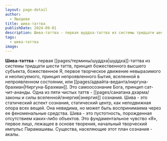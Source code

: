 ```yaml
---
layout: page-detail
author:
  - Яшодеви
title: шива-таттва
publishDate: 2024-09-01
description: Шива-таттва - первая шуддха-таттва из системы тридцати шести таттв, принцип божественного высшего субъекта, божественное Я, первое творческое движение невыразимого и неописуемого, принцип непроявленного Бытия, вселенной в непроявленном состоянии, или Ниргуна-Брахман. Это самоосознание Бога, принцип сат-чит-ананды.
tags:
  - шива-таттва
image:
---
```

**Шива-таттва** - первая [[pages/термины/шуддха|шуддха]]-таттва из системы тридцати шести таттв, принцип божественного высшего субъекта, божественное Я, первое творческое движение невыразимого и неописуемого, принцип непроявленного Бытия, вселенной в непроявленном состоянии, или [[pages/адвайта-веданта/ниргуна-брахман|Ниргуна-Брахман]]. Это самоосознание Бога, принцип сат-чит-ананды.
Одна из пяти чистых таттв - [[pages/санатана дхарма/законы и силы вселенной/энергия|энергия]] сознания. Шива - это статический аспект сознания, статический центр, как неподвижная опора всех вещей. Она невидима, но может быть воспринимаема через ее феноменальные средства. Шива - это пустотность, порожденная отсутствием каких-либо объектов. Это фундаментальное чувство «Я», первое лицо, лежащее в основе творения, начальный творческий импульс Парамашивы. Существа, населяющие этот план сознания - акалы.

